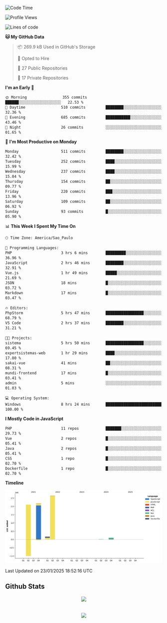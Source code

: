  
<!--START_SECTION:waka-->
![Code Time](http://img.shields.io/badge/Code%20Time-1%2C755%20hrs%2052%20mins-blue)

![Profile Views](http://img.shields.io/badge/Profile%20Views-5-blue)

![Lines of code](https://img.shields.io/badge/From%20Hello%20World%20I%27ve%20Written-7.2%20million%20lines%20of%20code-blue)

**🐱 My GitHub Data** 

> 📦 269.9 kB Used in GitHub's Storage 
 > 
> 💼 Opted to Hire
 > 
> 📜 27 Public Repositories 
 > 
> 🔑 17 Private Repositories 
 > 
**I'm an Early 🐤** 

```text
🌞 Morning                355 commits         ██████░░░░░░░░░░░░░░░░░░░   22.53 % 
🌆 Daytime                510 commits         ████████░░░░░░░░░░░░░░░░░   32.36 % 
🌃 Evening                685 commits         ███████████░░░░░░░░░░░░░░   43.46 % 
🌙 Night                  26 commits          ░░░░░░░░░░░░░░░░░░░░░░░░░   01.65 % 
```
📅 **I'm Most Productive on Monday** 

```text
Monday                   511 commits         ████████░░░░░░░░░░░░░░░░░   32.42 % 
Tuesday                  252 commits         ████░░░░░░░░░░░░░░░░░░░░░   15.99 % 
Wednesday                237 commits         ████░░░░░░░░░░░░░░░░░░░░░   15.04 % 
Thursday                 154 commits         ██░░░░░░░░░░░░░░░░░░░░░░░   09.77 % 
Friday                   220 commits         ███░░░░░░░░░░░░░░░░░░░░░░   13.96 % 
Saturday                 109 commits         ██░░░░░░░░░░░░░░░░░░░░░░░   06.92 % 
Sunday                   93 commits          █░░░░░░░░░░░░░░░░░░░░░░░░   05.90 % 
```


📊 **This Week I Spent My Time On** 

```text
🕑︎ Time Zone: America/Sao_Paulo

💬 Programming Languages: 
PHP                      3 hrs 6 mins        █████████░░░░░░░░░░░░░░░░   36.96 % 
JavaScript               2 hrs 46 mins       ████████░░░░░░░░░░░░░░░░░   32.91 % 
Vue.js                   1 hr 49 mins        █████░░░░░░░░░░░░░░░░░░░░   21.69 % 
JSON                     18 mins             █░░░░░░░░░░░░░░░░░░░░░░░░   03.72 % 
Markdown                 17 mins             █░░░░░░░░░░░░░░░░░░░░░░░░   03.47 % 

🔥 Editors: 
PhpStorm                 5 hrs 47 mins       █████████████████░░░░░░░░   68.79 % 
VS Code                  2 hrs 37 mins       ████████░░░░░░░░░░░░░░░░░   31.21 % 

🐱‍💻 Projects: 
sistema                  5 hrs 50 mins       █████████████████░░░░░░░░   69.45 % 
expertsistemas-web       1 hr 29 mins        ████░░░░░░░░░░░░░░░░░░░░░   17.80 % 
sakai-vue                41 mins             ██░░░░░░░░░░░░░░░░░░░░░░░   08.31 % 
mundi-frontend           17 mins             █░░░░░░░░░░░░░░░░░░░░░░░░   03.41 % 
admin                    5 mins              ░░░░░░░░░░░░░░░░░░░░░░░░░   01.03 % 

💻 Operating System: 
Windows                  8 hrs 24 mins       █████████████████████████   100.00 % 
```

**I Mostly Code in JavaScript** 

```text
PHP                      11 repos            ███████░░░░░░░░░░░░░░░░░░   29.73 % 
Vue                      2 repos             █░░░░░░░░░░░░░░░░░░░░░░░░   05.41 % 
Java                     2 repos             █░░░░░░░░░░░░░░░░░░░░░░░░   05.41 % 
CSS                      1 repo              █░░░░░░░░░░░░░░░░░░░░░░░░   02.70 % 
Dockerfile               1 repo              █░░░░░░░░░░░░░░░░░░░░░░░░   02.70 % 
```



**Timeline**

![Lines of Code chart](https://raw.githubusercontent.com/MaueDev/MaueDev/main/assets/bar_graph.png)


 Last Updated on 23/01/2025 18:52:16 UTC
<!--END_SECTION:waka-->

## Github Stats  
<div align="center"><img src="https://github-readme-stats.vercel.app/api/top-langs/?username=MaueDev&hide_border=true&layout=compact" align="center" /></div>  

<br/>  

<br/>  

<div align="center">
<img src="https://komarev.com/ghpvc/?username=MaueDev&&style=flat-square" align="center" />
</div>  
  
